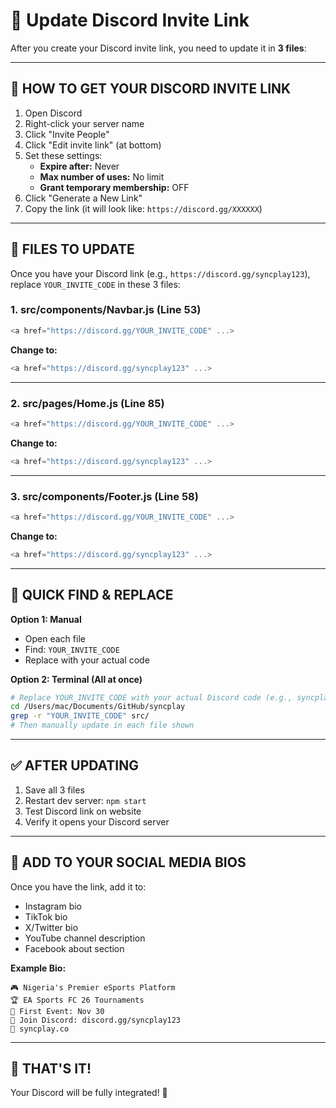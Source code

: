 # 🔗 Update Discord Invite Link

After you create your Discord invite link, you need to update it in **3 files**:

---

## 📝 HOW TO GET YOUR DISCORD INVITE LINK

1. Open Discord
2. Right-click your server name
3. Click "Invite People"
4. Click "Edit invite link" (at bottom)
5. Set these settings:
   - **Expire after:** Never
   - **Max number of uses:** No limit
   - **Grant temporary membership:** OFF
6. Click "Generate a New Link"
7. Copy the link (it will look like: `https://discord.gg/XXXXXX`)

---

## 🔧 FILES TO UPDATE

Once you have your Discord link (e.g., `https://discord.gg/syncplay123`), replace `YOUR_INVITE_CODE` in these 3 files:

### **1. src/components/Navbar.js** (Line 53)
```javascript
<a href="https://discord.gg/YOUR_INVITE_CODE" ...>
```
**Change to:**
```javascript
<a href="https://discord.gg/syncplay123" ...>
```

---

### **2. src/pages/Home.js** (Line 85)
```javascript
<a href="https://discord.gg/YOUR_INVITE_CODE" ...>
```
**Change to:**
```javascript
<a href="https://discord.gg/syncplay123" ...>
```

---

### **3. src/components/Footer.js** (Line 58)
```javascript
<a href="https://discord.gg/YOUR_INVITE_CODE" ...>
```
**Change to:**
```javascript
<a href="https://discord.gg/syncplay123" ...>
```

---

## 🔎 QUICK FIND & REPLACE

**Option 1: Manual**
- Open each file
- Find: `YOUR_INVITE_CODE`
- Replace with your actual code

**Option 2: Terminal (All at once)**
```bash
# Replace YOUR_INVITE_CODE with your actual Discord code (e.g., syncplay123)
cd /Users/mac/Documents/GitHub/syncplay
grep -r "YOUR_INVITE_CODE" src/
# Then manually update in each file shown
```

---

## ✅ AFTER UPDATING

1. Save all 3 files
2. Restart dev server: `npm start`
3. Test Discord link on website
4. Verify it opens your Discord server

---

## 📱 ADD TO YOUR SOCIAL MEDIA BIOS

Once you have the link, add it to:
- Instagram bio
- TikTok bio
- X/Twitter bio
- YouTube channel description
- Facebook about section

**Example Bio:**
```
🎮 Nigeria's Premier eSports Platform
🏆 EA Sports FC 26 Tournaments
📅 First Event: Nov 30
💬 Join Discord: discord.gg/syncplay123
🔗 syncplay.co
```

---

## 🎉 THAT'S IT!

Your Discord will be fully integrated! 🚀

